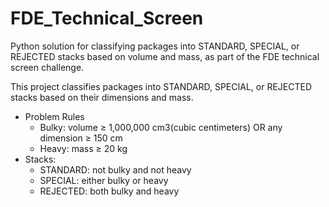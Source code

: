 # FDE_Technical_Screen
Python solution for classifying packages into STANDARD, SPECIAL, or REJECTED stacks based on volume and mass, as part of the FDE technical screen challenge.


This project classifies packages into STANDARD, SPECIAL, or REJECTED stacks based on their dimensions and mass.

* Problem Rules
  - Bulky: volume ≥ 1,000,000 cm3(cubic centimeters) OR any dimension ≥ 150 cm  
  - Heavy: mass ≥ 20 kg  
* Stacks:
  - STANDARD: not bulky and not heavy  
  - SPECIAL: either bulky or heavy  
  - REJECTED: both bulky and heavy 
